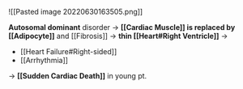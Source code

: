 ![[Pasted image 20220630163505.png]]

**Autosomal dominant** disorder → **[[Cardiac Muscle]] is replaced by [[Adipocyte]]** and [[Fibrosis]] → **thin [[Heart#Right Ventricle]]** → 
- [[Heart Failure#Right-sided]]
- [[Arrhythmia]]

→ **[[Sudden Cardiac Death]]** in young pt.